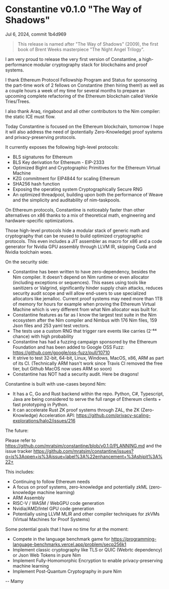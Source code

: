 # Constantine v0.1.0 "The Way of Shadows"

Jul 6, 2024, commit 1b4d969

> This release is named after "The Way of Shadows" (2009), the first book of Brent Weeks masterpiece "The Night Angel Trilogy".

I am very proud to release the very first version of Constantine, a high-performance modular cryptography stack for blockchains and proof systems.

I thank Ethereum Protocol Fellowship Program and Status for sponsoring the part-time work of 2 fellows on Constantine (then hiring them!) as well as a couple hours a week of my time for several months to prepare an upcoming complete refactoring of the Ethereum blockchain called Verkle Tries/Trees.

I also thank Araq, ringabout and all other contributors to the Nim compiler: the static ICE must flow.

Today Constantine is focused on the Ethereum blockchain, tomorrow I hope it will also address the need of (potentially Zero-Knowledge) proof systems and privacy-preserving protocols.

It currently exposes the following high-level protocols:
- BLS signatures for Ethereum
- BLS Key derivation for Ethereum - EIP-2333
- Optimized BigInt and Cryptographic Primitives for the Ethereum Virtual Machine
- KZG commitment for EIP4844 for scaling Ethereum
- SHA256 hash function
- Exposing the operating system Cryptographically Secure RNG
- An optimized threadpool, building upon both the performance of Weave and the simplicity and auditability of nim-taskpools.

On Ethereum protocols, Constantine is noticeably faster than other alternatives on x86 thanks to a mix of theoretical math, engineering and hardware-specific optimizations.

Those high-level protocols hide a modular stack of generic math and cryptography that can be reused to build optimized cryptographic protocols.
This even includes a JIT assembler as macro for x86 and a code generator for Nvidia GPU assembly through LLVM IR, skipping Cuda and Nvidia toolchain woes.

On the security side:
- Constantine has been written to have zero-dependency, besides the Nim compiler. It doesn't depend on Nim runtime or even allocator (including exceptions or sequences). This eases using tools like sanitizers or Valgrind, significantly hinder supply chain attacks, reduces security audit scope and will allow end-users to use specialized allocators like jemalloc. Current proof systems may need more than 1TB of memory for hours for example when proving the Ethereum Virtual Machine which is very different from what Nim allocator was built for.
- Constantine features as far as I know the largest test suite in the Nim ecosystem after the Nim compiler and Nimbus with 176 Nim files, 159 Json files and 253 yaml test vectors.
- The tests use a custom RNG that trigger rare events like carries (2⁻⁶⁴ chance) with high probability
- Constantine has had a fuzzing campaign sponsored by the Ethereum Foundation and has been added to Google OSS Fuzz: https://github.com/google/oss-fuzz/pull/10710
- It strive to test 32-bit, 64-bit, Linux, Windows, MacOS, x86, ARM as part of its CI. (Technically ARM hasn't work since Travis CI removed the free tier, but Github MacOS now uses ARM so soon)
- Constantine has NOT had a security audit. Here be dragons!

Constantine is built with use-cases beyond Nim:
- It has a C, Go and Rust backend within the repo. Python, C#, Typescript, Java are being considered to serve the full range of Ethereum clients + fast prototyping in Python.
- It can accelerate Rust ZK proof systems through ZAL, the ZK (Zero-Knowledge) Acceleration API: https://github.com/privacy-scaling-explorations/halo2/issues/216

The future:

Please refer to https://github.com/mratsim/constantine/blob/v0.1.0/PLANNING.md and the issue tracker https://github.com/mratsim/constantine/issues?q=is%3Aopen+is%3Aissue+label%3A%22enhancement+%3Ashipit%3A%22+

This includes:
- Continuing to follow Ethereum needs
- A focus on proof systems, zero-knowledge and potentially zkML (zero-knowledge machine learning)
- ARM Assembly
- RISC-V / WASM / WebGPU code generation
- Nvidia/AMD/Intel GPU code generation
- Potentially using LLVM MLIR and other compiler techniques for zkVMs (Virtual Machines for Proof Systems)

Some potential goals that I have no time for at the moment:
- Compete in the language benchmark game for https://programming-language-benchmarks.vercel.app/problem/secp256k1
- Implement classic cryptography like TLS or QUIC (Webrtc dependency) or Json Web Tokens in pure Nim
- Implement Fully-Homomorphic Encryption to enable privacy-preserving machine learning
- Implement Post-Quantum Cryptography in pure Nim

-- Mamy